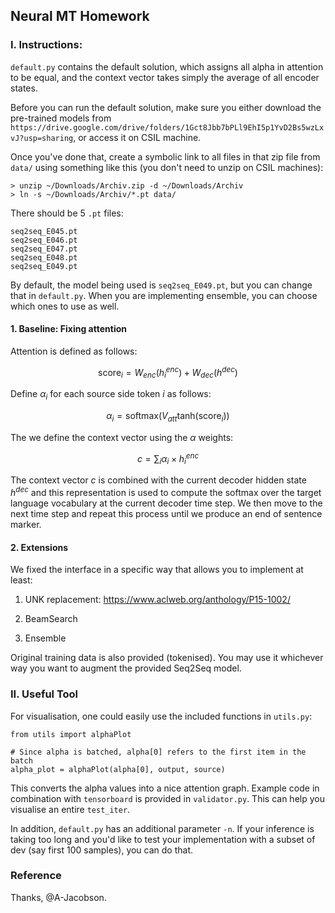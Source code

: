 ## Neural MT Homework

### I. Instructions:

`default.py` contains the default solution, which assigns all alpha in
attention to be equal, and the context vector takes simply the average of all
encoder states.

Before you can run the default solution, make sure you either download the
pre-trained models from `https://drive.google.com/drive/folders/1Gct8Jbb7bPLl9EhI5p1YvD2Bs5wzLxvJ?usp=sharing`, or access
it on CSIL machine.

Once you've done that, create a symbolic link to all files in that zip file
from `data/` using something like this (you don't need to unzip on CSIL
machines):

    > unzip ~/Downloads/Archiv.zip -d ~/Downloads/Archiv
    > ln -s ~/Downloads/Archiv/*.pt data/

There should be 5 `.pt` files:

    seq2seq_E045.pt
    seq2seq_E046.pt
    seq2seq_E047.pt
    seq2seq_E048.pt
    seq2seq_E049.pt

By default, the model being used is `seq2seq_E049.pt`, but you can change that
in `default.py`.
When you are implementing ensemble, you can choose which ones to use as well.

#### 1. Baseline: Fixing attention

Attention is defined as follows:

$$\mathrm{score}_i = W_{enc}( h^{enc}_i ) + W_{dec}( h^{dec} )$$

Define $\alpha_i$ for each source side token $i$ as follows:

$$\alpha_i = \mathrm{softmax}(V_{att} \mathrm{tanh} (\mathrm{score}_i))$$

The we define the context vector using the $\alpha$ weights:

$$c = \sum_i \alpha_i \times h^{enc}_i$$

The context vector $c$ is combined with the current decoder hidden
state $h^{dec}$ and this representation is used to compute the
softmax over the target language vocabulary at the current decoder
time step. We then move to the next time step and repeat this process
until we produce an end of sentence marker.

#### 2. Extensions

We fixed the interface in a specific way that allows you to implement at least:

1. UNK replacement: https://www.aclweb.org/anthology/P15-1002/

2. BeamSearch

3. Ensemble

Original training data is also provided (tokenised). You may use it whichever
way you want to augment the provided Seq2Seq model.

### II. Useful Tool

For visualisation, one could easily use the included functions in `utils.py`:

    from utils import alphaPlot

    # Since alpha is batched, alpha[0] refers to the first item in the batch
    alpha_plot = alphaPlot(alpha[0], output, source)

This converts the alpha values into a nice attention graph.
Example code in combination with `tensorboard` is provided in `validator.py`.
This can help you visualise an entire `test_iter`.

In addition, `default.py` has an additional parameter `-n`.
If your inference is taking too long and you'd like to test your implementation
with a subset of dev (say first 100 samples), you can do that.

### Reference

Thanks, @A-Jacobson.
